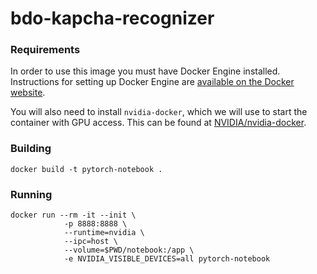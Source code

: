 # bdo-kapcha-recognizer


### Requirements
In order to use this image you must have Docker Engine installed. Instructions
for setting up Docker Engine are
[available on the Docker website](https://docs.docker.com/engine/installation/).

You will also need to install `nvidia-docker`, which we will use to start the
container with GPU access. This can be found at
[NVIDIA/nvidia-docker](https://github.com/NVIDIA/nvidia-docker).

### Building

```
docker build -t pytorch-notebook .
```

### Running

```
docker run --rm -it --init \
            -p 8888:8888 \ 
            --runtime=nvidia \ 
            --ipc=host \
            --volume=$PWD/notebook:/app \
            -e NVIDIA_VISIBLE_DEVICES=all pytorch-notebook
            
```
